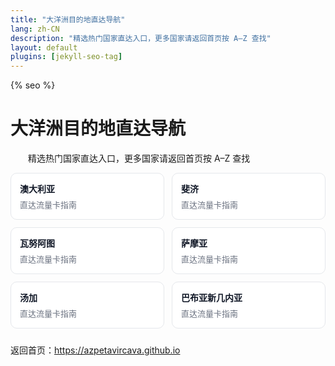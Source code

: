 ```yaml
---
title: "大洋洲目的地直达导航"
lang: zh-CN
description: "精选热门国家直达入口，更多国家请返回首页按 A–Z 查找"
layout: default
plugins: [jekyll-seo-tag]
---
```


{% seo %}
<style>.cards{display:grid;grid-template-columns:repeat(auto-fit,minmax(180px,1fr));gap:12px;margin:10px 0 24px;} .card{display:block;border:1px solid #e5e7eb;border-radius:10px;padding:14px;text-decoration:none;background:#fff;transition:box-shadow .2s;} .card:hover{box-shadow:0 6px 16px rgba(0,0,0,.08);} .card-title{font-weight:600;color:#111827;margin-bottom:6px;} .card-desc{color:#6b7280;font-size:13px;}</style>
# 大洋洲目的地直达导航

　　精选热门国家直达入口，更多国家请返回首页按 A–Z 查找

<div class="cards">
<a class="card" href="https://azpetavircava.github.io/australia-data-plans"><div class="card-title">澳大利亚</div><div class="card-desc">直达流量卡指南</div></a>
<a class="card" href="https://azpetavircava.github.io/fiji-data-plans"><div class="card-title">斐济</div><div class="card-desc">直达流量卡指南</div></a>
<a class="card" href="https://azpetavircava.github.io/vanuatu-data-plans"><div class="card-title">瓦努阿图</div><div class="card-desc">直达流量卡指南</div></a>
<a class="card" href="https://azpetavircava.github.io/samoa-data-plans"><div class="card-title">萨摩亚</div><div class="card-desc">直达流量卡指南</div></a>
<a class="card" href="https://azpetavircava.github.io/tonga-data-plans"><div class="card-title">汤加</div><div class="card-desc">直达流量卡指南</div></a>
<a class="card" href="https://azpetavircava.github.io/papua-new-guinea-data-plans"><div class="card-title">巴布亚新几内亚</div><div class="card-desc">直达流量卡指南</div></a>
</div>

返回首页：https://azpetavircava.github.io